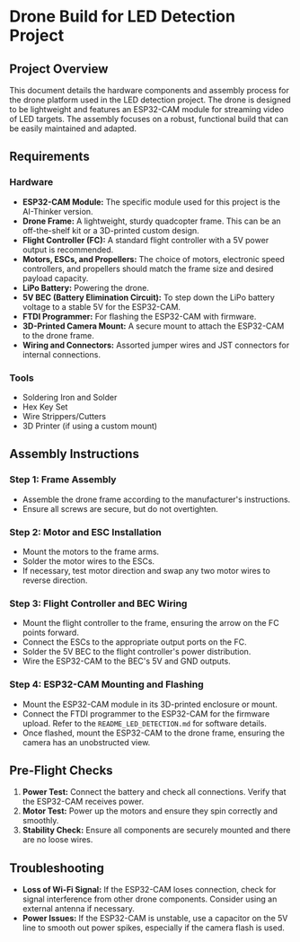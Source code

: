 # Drone Build for LED Detection Project

## Project Overview
This document details the hardware components and assembly process for the drone platform used in the LED detection project. The drone is designed to be lightweight and features an ESP32-CAM module for streaming video of LED targets. The assembly focuses on a robust, functional build that can be easily maintained and adapted.

## Requirements

### Hardware
*   **ESP32-CAM Module:** The specific module used for this project is the AI-Thinker version.
*   **Drone Frame:** A lightweight, sturdy quadcopter frame. This can be an off-the-shelf kit or a 3D-printed custom design.
*   **Flight Controller (FC):** A standard flight controller with a 5V power output is recommended.
*   **Motors, ESCs, and Propellers:** The choice of motors, electronic speed controllers, and propellers should match the frame size and desired payload capacity.
*   **LiPo Battery:** Powering the drone.
*   **5V BEC (Battery Elimination Circuit):** To step down the LiPo battery voltage to a stable 5V for the ESP32-CAM.
*   **FTDI Programmer:** For flashing the ESP32-CAM with firmware.
*   **3D-Printed Camera Mount:** A secure mount to attach the ESP32-CAM to the drone frame.
*   **Wiring and Connectors:** Assorted jumper wires and JST connectors for internal connections.

### Tools
*   Soldering Iron and Solder
*   Hex Key Set
*   Wire Strippers/Cutters
*   3D Printer (if using a custom mount)

## Assembly Instructions

### Step 1: Frame Assembly
*   Assemble the drone frame according to the manufacturer's instructions.
*   Ensure all screws are secure, but do not overtighten.

### Step 2: Motor and ESC Installation
*   Mount the motors to the frame arms.
*   Solder the motor wires to the ESCs.
*   If necessary, test motor direction and swap any two motor wires to reverse direction.

### Step 3: Flight Controller and BEC Wiring
*   Mount the flight controller to the frame, ensuring the arrow on the FC points forward.
*   Connect the ESCs to the appropriate output ports on the FC.
*   Solder the 5V BEC to the flight controller's power distribution.
*   Wire the ESP32-CAM to the BEC's 5V and GND outputs.

### Step 4: ESP32-CAM Mounting and Flashing
*   Mount the ESP32-CAM module in its 3D-printed enclosure or mount.
*   Connect the FTDI programmer to the ESP32-CAM for the firmware upload. Refer to the `README_LED_DETECTION.md` for software details.
*   Once flashed, mount the ESP32-CAM to the drone frame, ensuring the camera has an unobstructed view.

## Pre-Flight Checks
1.  **Power Test:** Connect the battery and check all connections. Verify that the ESP32-CAM receives power.
2.  **Motor Test:** Power up the motors and ensure they spin correctly and smoothly.
3.  **Stability Check:** Ensure all components are securely mounted and there are no loose wires.

## Troubleshooting
*   **Loss of Wi-Fi Signal:** If the ESP32-CAM loses connection, check for signal interference from other drone components. Consider using an external antenna if necessary.
*   **Power Issues:** If the ESP32-CAM is unstable, use a capacitor on the 5V line to smooth out power spikes, especially if the camera flash is used.

